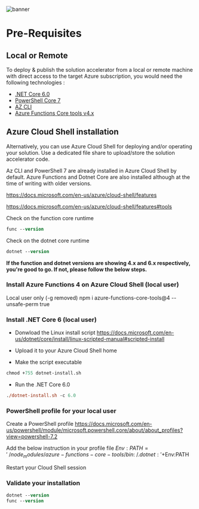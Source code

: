 ![banner](../media/banner.png)

# Pre-Requisites

## Local or Remote 

To deploy & publish the solution accelerator from a local or remote machine with direct access to the target Azure subscription, you would need the following technologies : 

- [.NET Core 6.0](https://dotnet.microsoft.com/en-us/download/dotnet/6.0)
- [PowerShell Core 7](https://docs.microsoft.com/en-us/powershell/scripting/install/installing-powershell?view=powershell-7.1)
- [AZ CLI](https://docs.microsoft.com/en-us/cli/azure/install-azure-cli)
- [Azure Functions Core tools v4.x](https://github.com/Azure/azure-functions-core-tools)

## Azure Cloud Shell installation

Alternatively, you can use Azure Cloud Shell for deploying and/or operating your solution. Use a dedicated file share to upload/store the solution accelerator code.

Az CLI and PowerShell 7 are already installed in Azure Cloud Shell by default. Azure Functions and Dotnet Core are also installed although at the time of writing with older versions.

https://docs.microsoft.com/en-us/azure/cloud-shell/features

https://docs.microsoft.com/en-us/azure/cloud-shell/features#tools

Check on the function core runtime 

```ps
func --version
```
Check on the dotnet core runtime 

```ps
dotnet --version
```

**If the function and dotnet versions are showing 4.x and 6.x respectively, you're good to go. If not, please follow the below steps.**

### Install Azure Functions 4 on Azure Cloud Shell (local user)

Local user only (-g removed)
npm i azure-functions-core-tools@4 --unsafe-perm true

### Install .NET Core 6 (local user)

- Donwload the Linux install script 
https://docs.microsoft.com/en-us/dotnet/core/install/linux-scripted-manual#scripted-install

- Upload it to your Azure Cloud Shell home

- Make the script executable 
```ps
chmod +755 dotnet-install.sh
```
- Run the .NET Core 6.0 
```ps
./dotnet-install.sh -c 6.0
```

### PowerShell profile for your local user

Create a PowerShell profile
https://docs.microsoft.com/en-us/powershell/module/microsoft.powershell.core/about/about_profiles?view=powershell-7.2

Add the below instruction in your profile file
$Env:PATH = '~/node_modules/azure-functions-core-tools/bin:~/.dotnet:'+$Env:PATH

Restart your Cloud Shell session

### Validate your installation

```ps
dotnet --version
func --version
```

